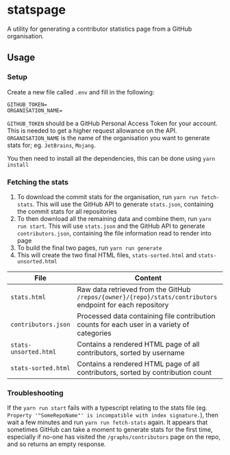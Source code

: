 # statspage
A utility for generating a contributor statistics page from a GitHub organisation.

## Usage
### Setup
Create a new file called `.env` and fill in the following:
```
GITHUB_TOKEN=
ORGANISATION_NAME=
```
`GITHUB_TOKEN` should be a GitHub Personal Access Token for your account. This is needed to get a higher request allowance on the API.
`ORGANISATION_NAME` is the name of the organisation you want to generate stats for; eg. `JetBrains`, `Mojang`.

You then need to install all the dependencies, this can be done using  `yarn install`

### Fetching the stats
1. To download the commit stats for the organisation, run `yarn run fetch-stats`. This will use the GitHub API to generate `stats.json`, containing the commit stats for all repositories
2. To then download all the remaining data and combine them, run `yarn run start`. This will use `stats.json` and the GitHub API to generate `contributors.json`, containing the file information read to render into page
3. To build the final two pages, run `yarn run generate`
4. This will create the two final HTML files, `stats-sorted.html` and `stats-unsorted.html`

| File | Content |
| --- | --- |
| `stats.html` | Raw data retrieved from the GitHub `/repos/{owner}/{repo}/stats/contributors` endpoint for each repository |
| `contributors.json` | Processed data containing file contribution counts for each user in a variety of categories |
| `stats-unsorted.html` | Contains a rendered HTML page of all contributors, sorted by username |
| `stats-sorted.html` | Contains a rendered HTML page of all contributors, sorted by contribution count |

### Troubleshooting
If the `yarn run start` fails with a typescript relating to the stats file (eg. `Property '"SomeRepoName"' is incompatible with index signature.`), then wait a few minutes and run `yarn run fetch-stats` again. It appears that sometimes GitHub can take a moment to generate stats for the first time, especially if no-one has visited the `/graphs/contributors` page on the repo, and so returns an empty response.
